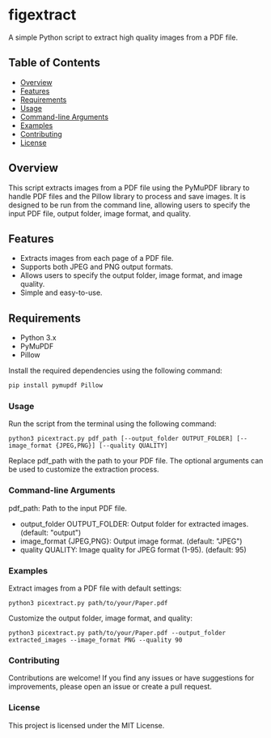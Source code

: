 # figextract
A simple Python script to extract high quality images from a PDF file.

## Table of Contents
- [Overview](#overview)
- [Features](#features)
- [Requirements](#requirements)
- [Usage](#usage)
- [Command-line Arguments](#command-line-arguments)
- [Examples](#examples)
- [Contributing](#contributing)
- [License](#license)

## Overview

This script extracts images from a PDF file using the PyMuPDF library to handle PDF files and the Pillow library to process and save images. It is designed to be run from the command line, allowing users to specify the input PDF file, output folder, image format, and quality.

## Features

- Extracts images from each page of a PDF file.
- Supports both JPEG and PNG output formats.
- Allows users to specify the output folder, image format, and image quality.
- Simple and easy-to-use.

## Requirements

- Python 3.x
- PyMuPDF
- Pillow

Install the required dependencies using the following command:

```bash
pip install pymupdf Pillow
```

### Usage
Run the script from the terminal using the following command:
```
python3 picextract.py pdf_path [--output_folder OUTPUT_FOLDER] [--image_format {JPEG,PNG}] [--quality QUALITY]
```
Replace pdf_path with the path to your PDF file. The optional arguments can be used to customize the extraction process.

### Command-line Arguments
pdf_path: Path to the input PDF file.
- output_folder OUTPUT_FOLDER: Output folder for extracted images. (default: "output")
- image_format {JPEG,PNG}: Output image format. (default: "JPEG")
- quality QUALITY: Image quality for JPEG format (1-95). (default: 95)

### Examples
Extract images from a PDF file with default settings:
```
python3 picextract.py path/to/your/Paper.pdf
```

Customize the output folder, image format, and quality:
```
python3 picextract.py path/to/your/Paper.pdf --output_folder extracted_images --image_format PNG --quality 90
```

### Contributing
Contributions are welcome! If you find any issues or have suggestions for improvements, please open an issue or create a pull request.

### License
This project is licensed under the MIT License.
